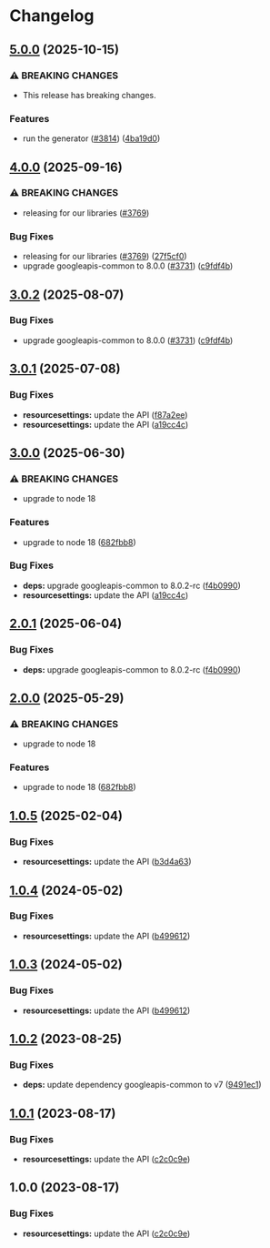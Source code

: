# Changelog

## [5.0.0](https://github.com/googleapis/google-api-nodejs-client/compare/resourcesettings-v4.0.0...resourcesettings-v5.0.0) (2025-10-15)


### ⚠ BREAKING CHANGES

* This release has breaking changes.

### Features

* run the generator ([#3814](https://github.com/googleapis/google-api-nodejs-client/issues/3814)) ([4ba19d0](https://github.com/googleapis/google-api-nodejs-client/commit/4ba19d068b2b8deb28d773ebc6a3418f5e4a7162))

## [4.0.0](https://github.com/googleapis/google-api-nodejs-client/compare/resourcesettings-v3.0.1...resourcesettings-v4.0.0) (2025-09-16)


### ⚠ BREAKING CHANGES

* releasing for our libraries ([#3769](https://github.com/googleapis/google-api-nodejs-client/issues/3769))

### Bug Fixes

* releasing for our libraries ([#3769](https://github.com/googleapis/google-api-nodejs-client/issues/3769)) ([27f5cf0](https://github.com/googleapis/google-api-nodejs-client/commit/27f5cf0a0190a5e8e8bf970f7a7cf77c409f093e))
* upgrade googleapis-common to 8.0.0  ([#3731](https://github.com/googleapis/google-api-nodejs-client/issues/3731)) ([c9fdf4b](https://github.com/googleapis/google-api-nodejs-client/commit/c9fdf4b34d6c9bcf608eee35dd281d4680be9797))

## [3.0.2](https://github.com/googleapis/google-api-nodejs-client/compare/resourcesettings-v3.0.1...resourcesettings-v3.0.2) (2025-08-07)


### Bug Fixes

* upgrade googleapis-common to 8.0.0  ([#3731](https://github.com/googleapis/google-api-nodejs-client/issues/3731)) ([c9fdf4b](https://github.com/googleapis/google-api-nodejs-client/commit/c9fdf4b34d6c9bcf608eee35dd281d4680be9797))

## [3.0.1](https://github.com/googleapis/google-api-nodejs-client/compare/resourcesettings-v3.0.0...resourcesettings-v3.0.1) (2025-07-08)


### Bug Fixes

* **resourcesettings:** update the API ([f87a2ee](https://github.com/googleapis/google-api-nodejs-client/commit/f87a2ee9789761daab0694fd401d8d09ba359899))
* **resourcesettings:** update the API ([a19cc4c](https://github.com/googleapis/google-api-nodejs-client/commit/a19cc4cbcfdce2265fab39937c09f659c0ec2388))

## [3.0.0](https://github.com/googleapis/google-api-nodejs-client/compare/resourcesettings-v2.0.1...resourcesettings-v3.0.0) (2025-06-30)


### ⚠ BREAKING CHANGES

* upgrade to node 18

### Features

* upgrade to node 18 ([682fbb8](https://github.com/googleapis/google-api-nodejs-client/commit/682fbb869189ae92b3e9a194d37d0548af0c1f92))


### Bug Fixes

* **deps:** upgrade googleapis-common to 8.0.2-rc ([f4b0990](https://github.com/googleapis/google-api-nodejs-client/commit/f4b099071040cfbcfe4a2e7d487d45ee93b369e0))
* **resourcesettings:** update the API ([a19cc4c](https://github.com/googleapis/google-api-nodejs-client/commit/a19cc4cbcfdce2265fab39937c09f659c0ec2388))

## [2.0.1](https://github.com/googleapis/google-api-nodejs-client/compare/resourcesettings-v2.0.0...resourcesettings-v2.0.1) (2025-06-04)


### Bug Fixes

* **deps:** upgrade googleapis-common to 8.0.2-rc ([f4b0990](https://github.com/googleapis/google-api-nodejs-client/commit/f4b099071040cfbcfe4a2e7d487d45ee93b369e0))

## [2.0.0](https://github.com/googleapis/google-api-nodejs-client/compare/resourcesettings-v1.0.5...resourcesettings-v2.0.0) (2025-05-29)


### ⚠ BREAKING CHANGES

* upgrade to node 18

### Features

* upgrade to node 18 ([682fbb8](https://github.com/googleapis/google-api-nodejs-client/commit/682fbb869189ae92b3e9a194d37d0548af0c1f92))

## [1.0.5](https://github.com/googleapis/google-api-nodejs-client/compare/resourcesettings-v1.0.4...resourcesettings-v1.0.5) (2025-02-04)


### Bug Fixes

* **resourcesettings:** update the API ([b3d4a63](https://github.com/googleapis/google-api-nodejs-client/commit/b3d4a63e3ca62825149ce23d13a709e906ab2edd))

## [1.0.4](https://github.com/googleapis/google-api-nodejs-client/compare/resourcesettings-v1.0.3...resourcesettings-v1.0.4) (2024-05-02)


### Bug Fixes

* **resourcesettings:** update the API ([b499612](https://github.com/googleapis/google-api-nodejs-client/commit/b49961200508406ed5dc860b66d671a1598026b0))

## [1.0.3](https://github.com/googleapis/google-api-nodejs-client/compare/resourcesettings-v1.0.2...resourcesettings-v1.0.3) (2024-05-02)


### Bug Fixes

* **resourcesettings:** update the API ([b499612](https://github.com/googleapis/google-api-nodejs-client/commit/b49961200508406ed5dc860b66d671a1598026b0))

## [1.0.2](https://github.com/googleapis/google-api-nodejs-client/compare/resourcesettings-v1.0.1...resourcesettings-v1.0.2) (2023-08-25)


### Bug Fixes

* **deps:** update dependency googleapis-common to v7 ([9491ec1](https://github.com/googleapis/google-api-nodejs-client/commit/9491ec1cdc3c413e7d73edcfcd59cf5c28a7c855))

## [1.0.1](https://github.com/googleapis/google-api-nodejs-client/compare/resourcesettings-v1.0.0...resourcesettings-v1.0.1) (2023-08-17)


### Bug Fixes

* **resourcesettings:** update the API ([c2c0c9e](https://github.com/googleapis/google-api-nodejs-client/commit/c2c0c9ecd6304cc030770bad5ddab603d2539874))

## 1.0.0 (2023-08-17)


### Bug Fixes

* **resourcesettings:** update the API ([c2c0c9e](https://github.com/googleapis/google-api-nodejs-client/commit/c2c0c9ecd6304cc030770bad5ddab603d2539874))
